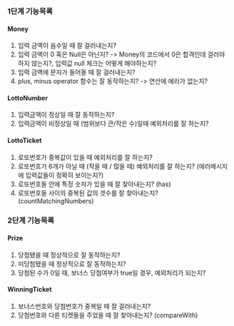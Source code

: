 ### 1단계 기능목록

#### Money
1. 입력 금액이 음수일 때 잘 걸러내는지?
2. 입력 금액이 0 혹은 Null은 아닌지? 
   -> Money의 코드에서 0은 합격인데 걸러야 하지 않는지?, 입력값 null 체크는 어떻게 해야하는지?
3. 입력 금액에 문자가 들어올 때 잘 걸러내는지?
4. plus, minus operator 함수는 잘 동작하는지? -> 연산에 에러가 없는지?


#### LottoNumber
1. 입력금액이 정상일 때 잘 동작하는지?
2. 입력금액이 비정상일 때 (범위보다 큰/작은 수)일때 예외처리를 잘 하는지?


#### LottoTicket
1. 로또번호가 중복값이 있을 때 예외처리를 잘 하는지?
2. 로또번호가 6개가 아닐 때 (작을 때 / 많을 때) 예외처리를 잘 하는지? (에러메시지에 입력값들이 정확히 보이는지?)
3. 로또번호들 안에 특정 숫자가 있을 때 잘 찾아내는지? (has)
4. 로또번호들 사이의 중복된 값의 갯수를 잘 찾아내는지? (countMatchingNumbers)

### 2단계 기능목록

#### Prize
1. 당첨됐을 때 정상적으로 잘 동작하는지?
2. 미당첨됐을 때 정상적으로 잘 동작하는지?
3. 당첨된 수가 0일 때, 보너스 당첨여부가 true일 경우, 예외처리가 되는지?

#### WinningTicket
1. 보너스번호와 당첨번호가 중복일 때 잘 걸러내는지?
2. 당첨번호와 다른 티켓들을 주었을 때 잘 찾아내는지? (compareWith)